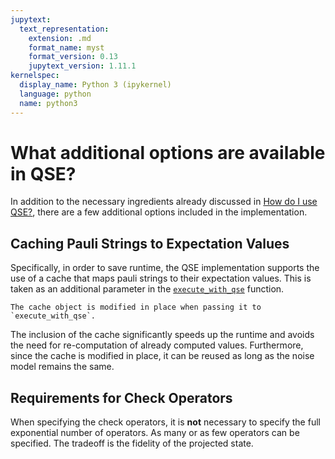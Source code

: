 ```yaml
---
jupytext:
  text_representation:
    extension: .md
    format_name: myst
    format_version: 0.13
    jupytext_version: 1.11.1
kernelspec:
  display_name: Python 3 (ipykernel)
  language: python
  name: python3
---
```


# What additional options are available in QSE?
In addition to the necessary ingredients already discussed in [How do I use QSE?](qse-1-intro.md), there are a few additional options included in the implementation.

## Caching Pauli Strings to Expectation Values

Specifically, in order to save runtime, the QSE implementation supports the use of a cache that maps pauli strings to their expectation values. This is taken as an additional parameter in the [`execute_with_qse`](https://mitiq.readthedocs.io/en/stable/apidoc.html#mitiq.qse.qse.execute_with_qse) function.

```{warning}
The cache object is modified in place when passing it to `execute_with_qse`.
```

The inclusion of the cache significantly speeds up the runtime and avoids the need for re-computation of already computed values.
Furthermore, since the cache is modified in place, it can be reused as long as the noise model remains the same.

## Requirements for Check Operators

When specifying the check operators, it is **not** necessary to specify the full exponential number of operators.
As many or as few operators can be specified.
The tradeoff is the fidelity of the projected state.
